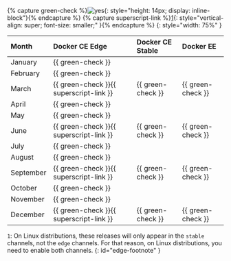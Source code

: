 {% capture green-check %}![yes](/engine/installation/images/green-check.svg){: style="height: 14px; display: inline-block"}{% endcapture %}
{% capture superscript-link %}[1](#edge-footnote){: style="vertical-align: super; font-size: smaller;" }{% endcapture %}
{: style="width: 75%" }

| Month     | Docker CE Edge                          | Docker CE Stable  | Docker EE         |
|:----------|:----------------------------------------|:------------------|:------------------|
| January   | {{ green-check }}                       |                   |                   |
| February  | {{ green-check }}                       |                   |                   |
| March     | {{ green-check }}{{ superscript-link }} | {{ green-check }} | {{ green-check }} |
| April     | {{ green-check }}                       |                   |                   |
| May       | {{ green-check }}                       |                   |                   |
| June      | {{ green-check }}{{ superscript-link }} | {{ green-check }} | {{ green-check }} |
| July      | {{ green-check }}                       |                   |                   |
| August    | {{ green-check }}                       |                   |                   |
| September | {{ green-check }}{{ superscript-link }} | {{ green-check }} | {{ green-check }} |
| October   | {{ green-check }}                       |                   |                   |
| November  | {{ green-check }}                       |                   |                   |
| December  | {{ green-check }}{{ superscript-link }} | {{ green-check }} | {{ green-check }} |

`1`: On Linux distributions, these releases will only appear in the `stable`
     channels, not the `edge` channels. For that reason, on Linux distributions,
     you need to enable both channels.
{: id="edge-footnote" }
